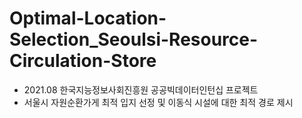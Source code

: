 # Optimal-Location-Selection_Seoulsi-Resource-Circulation-Store    

- 2021.08 한국지능정보사회진흥원 공공빅데이터인턴십 프로젝트    
- 서울시 자원순환가게 최적 입지 선정 및 이동식 시설에 대한 최적 경로 제시     
